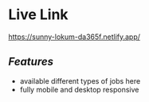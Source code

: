 # **Live Link**
https://sunny-lokum-da365f.netlify.app/


## _Features_
- available different types of jobs here
- fully mobile and desktop responsive